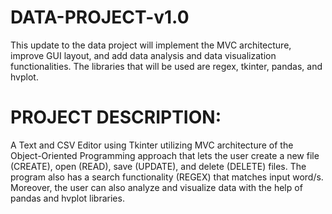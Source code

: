 # DATA-PROJECT-v1.0

This update to the data project will implement the MVC architecture, improve GUI layout, and add data analysis and data visualization functionalities. 
The libraries that will be used are regex, tkinter, pandas, and hvplot.  

# PROJECT DESCRIPTION:

A Text and CSV Editor using Tkinter utilizing MVC architecture of the Object-Oriented Programming approach that lets the user create a new file (CREATE), open (READ), save (UPDATE), and delete (DELETE) files. The program also has a search functionality (REGEX) that matches input word/s. Moreover, the user can also analyze and visualize data with the help of pandas and hvplot libraries.
